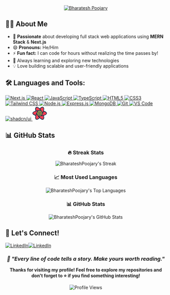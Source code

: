 <div align="center">
  
<a href="https://bharatesh-portfolio.vercel.app" target="_blank">
<img src="https://github.com/user-attachments/assets/52343475-3a86-4832-b800-553928b03571" alt="Bharatesh Poojary" width="1000" height="350"/>
</a>

</div>



## 🧑‍💻 About Me

- 👀 **Passionate** about developing full stack web applications using **MERN Stack** & **Next.js**
- 😄 **Pronouns:** He/Him
- ⚡ **Fun fact:** I can code for hours without realizing the time passes by!
- 🌱 Always learning and exploring new technologies
- 💡 Love building scalable and user-friendly applications



## 🛠️ Languages and Tools:

<div align="left">
  <a href="https://nextjs.org/docs" target="_blank">
    <img src="https://cdn.jsdelivr.net/gh/devicons/devicon/icons/nextjs/nextjs-original.svg" alt="Next.js" width="45" height="45"/>
  </a>
  <a href="https://react.dev/learn" target="_blank">
    <img src="https://cdn.jsdelivr.net/gh/devicons/devicon/icons/react/react-original.svg" alt="React" width="45" height="45"/>
  </a>
  <a href="https://developer.mozilla.org/en-US/docs/Web/JavaScript" target="_blank">
    <img src="https://cdn.jsdelivr.net/gh/devicons/devicon/icons/javascript/javascript-original.svg" alt="JavaScript" width="45" height="45"/>
  </a>
  <a href="https://www.typescriptlang.org/docs/" target="_blank">
    <img src="https://cdn.jsdelivr.net/gh/devicons/devicon/icons/typescript/typescript-original.svg" alt="TypeScript" width="45" height="45"/>
  </a>
  <a href="https://developer.mozilla.org/en-US/docs/Web/HTML" target="_blank">
    <img src="https://cdn.jsdelivr.net/gh/devicons/devicon/icons/html5/html5-original.svg" alt="HTML5" width="45" height="45"/>
  </a>
  <a href="https://developer.mozilla.org/en-US/docs/Web/CSS" target="_blank">
    <img src="https://cdn.jsdelivr.net/gh/devicons/devicon/icons/css3/css3-original.svg" alt="CSS3" width="45" height="45"/>
  </a>
  <a href="https://tailwindcss.com/docs" target="_blank">
    <img src="https://www.vectorlogo.zone/logos/tailwindcss/tailwindcss-icon.svg" alt="Tailwind CSS" width="45" height="45"/>
  </a>
  <a href="https://nodejs.org/en/docs" target="_blank">
    <img src="https://cdn.jsdelivr.net/gh/devicons/devicon/icons/nodejs/nodejs-original.svg" alt="Node.js" width="45" height="45"/>
  </a>
  <a href="https://expressjs.com/" target="_blank">
    <img src="https://cdn.jsdelivr.net/gh/devicons/devicon/icons/express/express-original.svg" alt="Express.js" width="45" height="45"/>
  </a>
  <a href="https://docs.mongodb.com/" target="_blank">
    <img src="https://cdn.jsdelivr.net/gh/devicons/devicon/icons/mongodb/mongodb-original.svg" alt="MongoDB" width="45" height="45"/>
  </a>
  <a href="https://git-scm.com/doc" target="_blank">
    <img src="https://cdn.jsdelivr.net/gh/devicons/devicon/icons/git/git-original.svg" alt="Git" width="45" height="45"/>
  </a>
  <a href="https://code.visualstudio.com/docs" target="_blank">
    <img src="https://cdn.jsdelivr.net/gh/devicons/devicon/icons/vscode/vscode-original.svg" alt="VS Code" width="45" height="45"/>
  </a>
  <a href="https://ui.shadcn.com/docs" target="_blank">
    <img src="https://avatars.githubusercontent.com/u/139895814?s=280&v=4" alt="shadcn/ui" width="45" height="45"/>
  </a>
  <a href="https://tanstack.com/query/latest" target="_blank">
    <img src="https://raw.githubusercontent.com/TanStack/query/main/media/emblem-light.svg" alt="TanStack Query" width="45" height="45"/>
  </a>
</div>

## 📊 GitHub Stats

<div align="center">
  
### 🔥 Streak Stats
![BharateshPoojary's Streak](https://github-readme-streak-stats.herokuapp.com/?user=BharateshPoojary&theme=default&hide_border=true&background=FFFFFF)

### 📈 Most Used Languages
![BharateshPoojary's Top Languages](https://github-readme-stats.vercel.app/api/top-langs/?username=BharateshPoojary&theme=default&show_icons=true&hide_border=true&layout=compact&bg_color=FFFFFF)

### 📊 GitHub Stats
![BharateshPoojary's GitHub Stats](https://github-readme-stats.vercel.app/api?username=BharateshPoojary&theme=default&show_icons=true&hide_border=true&bg_color=FFFFFF)

</div>


## 🤝 Let's Connect!

<div align="center" style="display:flex; gap:2" >
    <a href="https://linkedin.com/in/bharatesh-poojary" target="_blank">
    <img src="https://raw.githubusercontent.com/rahuldkjain/github-profile-readme-generator/master/src/images/icons/Social/linked-in-alt.svg" alt="LinkedIn" width="45" height="45"/>
  </a>
     <a href="mailto:bharateshpoojari@gmail.com" target="_blank">
    <img src="https://logowik.com/content/uploads/images/gmail-new-icon5198.jpg" alt="LinkedIn" width="45" height="45"/>
  </a>


</div>

<div align="center">
  
###  *💭 "Every line of code tells a story. Make yours worth reading."* 

**Thanks for visiting my profile! Feel free to explore my repositories and don't forget to ⭐ if you find something interesting!**

</div>

<div align="center">
  
![Profile Views](https://komarev.com/ghpvc/?username=BharateshPoojary&color=brightgreen&style=flat-square)

</div>


